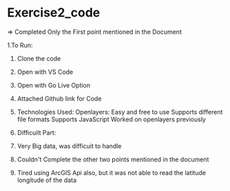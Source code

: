 # Exercise2_code
=> Completed Only the First point mentioned in the Document

1.To Run:
 1. Clone the code
 2. Open with  VS Code
 3. Open with Go Live Option

2. Attached Github link for Code
3. Technologies Used:
   Openlayers: Easy and free to use
               Supports different file formats
               Supports JavaScript 
               Worked on openlayers previously
4. Difficuilt Part:
  1. Very Big data, was difficuit to handle
  2. Couldn't Complete the other two points mentioned in the document
  3.  Tired using ArcGIS Api also, but it was not able to read the latitude longitude of the data
  
  
